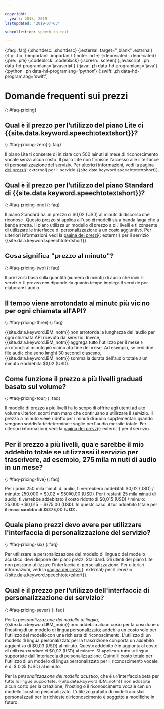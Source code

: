 ```yaml
---

copyright:
  years: 2015, 2019
lastupdated: "2019-07-03"

subcollection: speech-to-text

---
```


{:faq: .faq}
{:shortdesc: .shortdesc}
{:external: target="_blank" .external}
{:tip: .tip}
{:important: .important}
{:note: .note}
{:deprecated: .deprecated}
{:pre: .pre}
{:codeblock: .codeblock}
{:screen: .screen}
{:javascript: .ph data-hd-programlang='javascript'}
{:java: .ph data-hd-programlang='java'}
{:python: .ph data-hd-programlang='python'}
{:swift: .ph data-hd-programlang='swift'}

# Domande frequenti sui prezzi
{: #faq-pricing}

## Qual è il prezzo per l'utilizzo del piano Lite di {{site.data.keyword.speechtotextshort}}?
{: #faq-pricing-zero}
{: faq}

Il piano Lite ti consente di iniziare con 500 minuti al mese di riconoscimento vocale senza alcun costo. Il piano Lite non fornisce l'accesso alle interfacce di personalizzazione del servizio. Per ulteriori informazioni, vedi la [pagina dei prezzi](https://www.ibm.com/cloud/watson-speech-to-text/pricing){: external} per il servizio {{site.data.keyword.speechtotextshort}}.

## Qual è il prezzo per l'utilizzo del piano Standard di {{site.data.keyword.speechtotextshort}}?
{: #faq-pricing-one}
{: faq}

Il piano Standard ha un prezzo di $0,02 (USD) al minuto di discorso che riconosci. Questo prezzo si applica all'uso di modelli sia a banda larga che a banda stretta. Il piano utilizza un modello di prezzo a più livelli e ti consente di utilizzare le interfacce di personalizzazione a un costo aggiuntivo. Per ulteriori informazioni, vedi la [pagina dei prezzi](https://www.ibm.com/cloud/watson-speech-to-text/pricing){: external} per il servizio {{site.data.keyword.speechtotextshort}}.

## Cosa significa "prezzo al minuto"?
{: #faq-pricing-two}
{: faq}

Il prezzo si basa sulla quantità (numero di minuti) di audio che invii al servizio. Il prezzo non dipende da quanto tempo impiega il servizio per elaborare l'audio.

## Il tempo viene arrotondato al minuto più vicino per ogni chiamata all'API?
{: #faq-pricing-three}
{: faq}

{{site.data.keyword.IBM_notm}} non arrotonda la lunghezza dell'audio per ogni chiamata API ricevuta dal servizio. Invece, {{site.data.keyword.IBM_notm}} aggrega tutto l'utilizzo per il mese e arrotonda al minuto più vicino alla fine del mese. Ad esempio, se invii due file audio che sono lunghi 30 secondi ciascuno, {{site.data.keyword.IBM_notm}} somma la durata dell'audio totale a un minuto e addebita $0,02 (USD).

## Come funziona il prezzo a più livelli graduati basato sul volume?
{: #faq-pricing-four}
{: faq}

Il modello di prezzo a più livelli ha lo scopo di offrire agli utenti ad alto volume ulteriori sconti man mano che continuano a utilizzare il servizio. Il prezzo al minuto viene ridotto per i minuti di audio supplementari quando vengono soddisfatte determinate soglie per l'audio mensile totale. Per ulteriori informazioni, vedi la [pagina dei prezzi](https://www.ibm.com/cloud/watson-speech-to-text/pricing){: external} per il servizio.

## Per il prezzo a più livelli, quale sarebbe il mio addebito totale se utilizzassi il servizio per trascrivere, ad esempio, 275 mila minuti di audio in un mese?
{: #faq-pricing-five}
{: faq}

Per i primi 250 mila minuti di audio, ti verrebbero addebitati $0,02 (USD) / minuto: 250.000 \* $0,02 = $5000,00 (USD). Per i restanti 25 mila minuti di audio, ti verrebbe addebitato il costo ridotto di $0,015 (USD) / minuto: 25.000 \* $0,015 = $375,00 (USD). In questo caso, il tuo addebito totale per il mese sarebbe di $5375,00 (USD).

## Quale piano prezzi devo avere per utilizzare l'interfaccia di personalizzazione del servizio?
{: #faq-pricing-six}
{: faq}

Per utilizzare la personalizzazione del modello di lingua o del modello acustico, devi disporre del piano prezzi Standard. Gli utenti del piano Lite non possono utilizzare l'interfaccia di personalizzazione. Per ulteriori informazioni, vedi la [pagina dei prezzi](https://www.ibm.com/cloud/watson-speech-to-text/pricing){: external} per il servizio {{site.data.keyword.speechtotextshort}}.

## Qual è il prezzo per l'utilizzo dell'interfaccia di personalizzazione del servizio?
{: #faq-pricing-seven}
{: faq}

Per la *personalizzazione del modello di lingua*, {{site.data.keyword.IBM_notm}} non addebita alcun costo per la creazione o l'hosting di un modello di lingua personalizzato; addebita un costo solo per l'utilizzo del modello con una richiesta di riconoscimento. L'utilizzo di un modello di lingua personalizzato per la trascrizione comporta un addebito aggiuntivo di $0,03 (USD) al minuto. Questo addebito è in aggiunta al costo di utilizzo standard di $0,02 (USD) al minuto. Si applica a tutte le lingue supportate dall'interfaccia di personalizzazione. Quindi il costo totale per l'utilizzo di un modello di lingua personalizzato per il riconoscimento vocale è di $ 0,05 (USD) al minuto.

Per la *personalizzazione del modello acustico*, che è un'interfaccia beta per tutte le lingue supportate, {{site.data.keyword.IBM_notm}} non addebita alcun costo per la creazione, l'hosting o il riconoscimento vocale con un modello acustico personalizzato. L'utilizzo gratuito di modelli acustici personalizzati per le richieste di riconoscimento è soggetto a modifiche in futuro.
